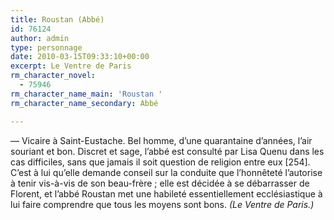 ```yaml
---
title: Roustan (Abbé)
id: 76124
author: admin
type: personnage
date: 2010-03-15T09:33:10+00:00
excerpt: Le Ventre de Paris
rm_character_novel:
  - 75946
rm_character_name_main: 'Roustan '
rm_character_name_secondary: Abbé

---
```

— Vicaire à Saint-Eustache. Bel homme, d&rsquo;une quarantaine d&rsquo;années, l&rsquo;air souriant et bon. Discret et sage, l&rsquo;abbé est consulté par Lisa Quenu dans les cas difficiles, sans que jamais il soit question de religion entre eux [254]. C&rsquo;est à lui qu&rsquo;elle demande conseil sur la conduite que l&rsquo;honnêteté l&rsquo;autorise à tenir vis-à-vis de son beau-frère ; elle est décidée à se débarrasser de Florent, et l&rsquo;abbé Roustan met une habileté essentiellement ecclésiastique à lui faire comprendre que tous les moyens sont bons. _(Le Ventre de Paris.)_